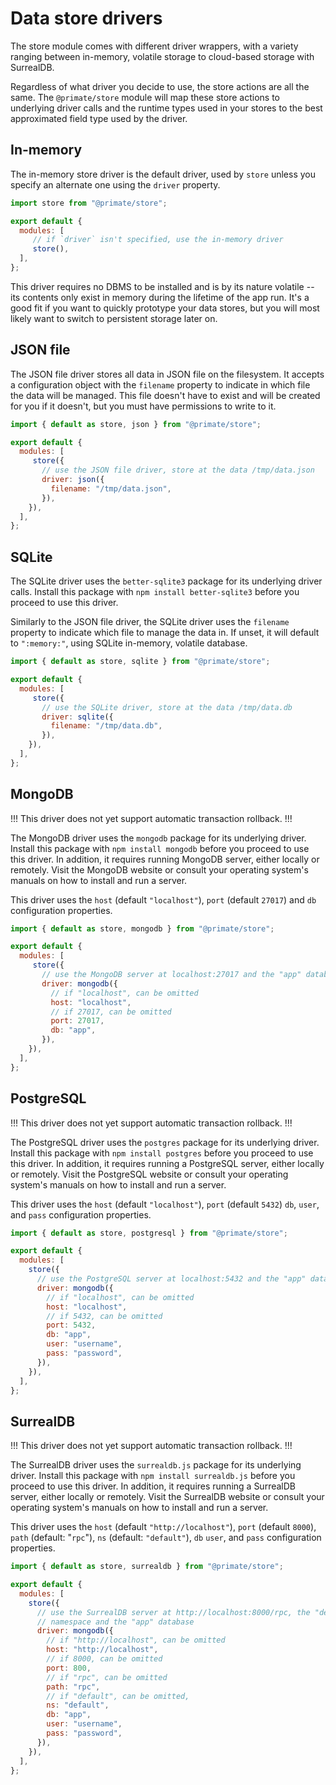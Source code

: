 # Data store drivers

The store module comes with different driver wrappers, with a variety ranging
between in-memory, volatile storage to cloud-based storage with SurrealDB.

Regardless of what driver you decide to use, the store actions are all the
same. The `@primate/store` module will map these store actions to underlying
driver calls and the runtime types used in your stores to the best approximated
field type used by the driver.

## In-memory

The in-memory store driver is the default driver, used by `store` unless you
specify an alternate one using the `driver` property.

```js caption=primate.config.js
import store from "@primate/store";

export default {
  modules: [
     // if `driver` isn't specified, use the in-memory driver
     store(),
  ],
};
```

This driver requires no DBMS to be installed and is by its nature volatile --
its contents only exist in memory during the lifetime of the app run. It's a 
good fit if you want to quickly prototype your data stores, but you will most 
likely want to switch to persistent storage later on.

## JSON file

The JSON file driver stores all data in JSON file on the filesystem. It accepts
a configuration object with the `filename` property to indicate in which file
the data will be managed. This file doesn't have to exist and will be created
for you if it doesn't, but you must have permissions to write to it.

```js caption=primate.config.js
import { default as store, json } from "@primate/store";

export default {
  modules: [
     store({
       // use the JSON file driver, store at the data /tmp/data.json
       driver: json({
         filename: "/tmp/data.json",
       }),
    }),
  ],
};
```

## SQLite

The SQLite driver uses the `better-sqlite3` package for its underlying driver
calls. Install this package with `npm install better-sqlite3` before you
proceed to use this driver.

Similarly to the JSON file driver, the SQLite driver uses the `filename`
property to indicate which file to manage the data in. If unset, it will
default to `":memory:"`, using SQLite in-memory, volatile database.

```js caption=primate.config.js
import { default as store, sqlite } from "@primate/store";

export default {
  modules: [
     store({
       // use the SQLite driver, store at the data /tmp/data.db
       driver: sqlite({
         filename: "/tmp/data.db",
       }),
    }),
  ],
};
```

## MongoDB

!!!
This driver does not yet support automatic transaction rollback.
!!!

The MongoDB driver uses the `mongodb` package for its underlying driver.
Install this package with `npm install mongodb` before you proceed to use this
driver. In addition, it requires running MongoDB server, either locally or
remotely. Visit the MongoDB website or consult your operating system's manuals
on how to install and run a server.

This driver uses the `host` (default `"localhost"`), `port` (default `27017`)
and `db` configuration properties.

```js caption=primate.config.js
import { default as store, mongodb } from "@primate/store";

export default {
  modules: [
     store({
       // use the MongoDB server at localhost:27017 and the "app" database
       driver: mongodb({
         // if "localhost", can be omitted
         host: "localhost",
         // if 27017, can be omitted
         port: 27017,
         db: "app",
       }),
    }),
  ],
};
```

## PostgreSQL

!!!
This driver does not yet support automatic transaction rollback.
!!!

The PostgreSQL driver uses the `postgres` package for its underlying driver.
Install this package with `npm install postgres` before you proceed to use this
driver. In addition, it requires running a PostgreSQL server, either locally or
remotely. Visit the PostgreSQL website or consult your operating system's
manuals on how to install and run a server.

This driver uses the `host` (default `"localhost"`), `port` (default `5432`)
`db`, `user`, and `pass` configuration properties.

```js caption=primate.config.js
import { default as store, postgresql } from "@primate/store";

export default {
  modules: [
    store({
      // use the PostgreSQL server at localhost:5432 and the "app" database
      driver: mongodb({
        // if "localhost", can be omitted
        host: "localhost",
        // if 5432, can be omitted
        port: 5432,
        db: "app",
        user: "username",
        pass: "password",
      }),
    }),
  ],
};
```

## SurrealDB

!!!
This driver does not yet support automatic transaction rollback.
!!!

The SurrealDB driver uses the `surrealdb.js` package for its underlying driver.
Install this package with `npm install surrealdb.js` before you proceed to use 
this driver. In addition, it requires running a SurrealDB server, either locally
or remotely. Visit the SurrealDB website or consult your operating system's
manuals on how to install and run a server.

This driver uses the `host` (default `"http://localhost"`), `port` (default
`8000`), `path`  (default: "`rpc`"), `ns` (default: `"default"`), `db`
`user`, and `pass` configuration properties.

```js caption=primate.config.js
import { default as store, surrealdb } from "@primate/store";

export default {
  modules: [
    store({
      // use the SurrealDB server at http://localhost:8000/rpc, the "default"
      // namespace and the "app" database
      driver: mongodb({
        // if "http://localhost", can be omitted
        host: "http://localhost",
        // if 8000, can be omitted
        port: 800,
        // if "rpc", can be omitted
        path: "rpc",
        // if "default", can be omitted,
        ns: "default",
        db: "app",
        user: "username",
        pass: "password",
      }),
    }),
  ],
};
```
